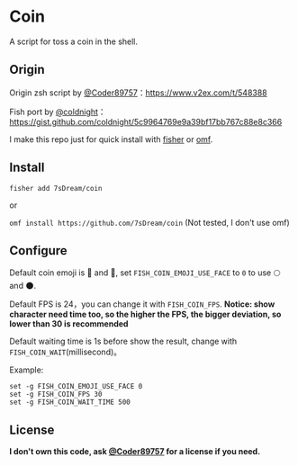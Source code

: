 # Coin

A script for toss a coin in the shell.

## Origin

Origin zsh script by [@Coder89757](https://www.v2ex.com/member/Coder89757)：https://www.v2ex.com/t/548388

Fish port by [@coldnight](https://github.com/coldnight)：https://gist.github.com/coldnight/5c9964769e9a39bf17bb767c88e8c366

I make this repo just for quick install with [fisher](https://github.com/jorgebucaran/fisher) or [omf](https://github.com/oh-my-fish/oh-my-fish).

## Install

`fisher add 7sDream/coin`

or

`omf install https://github.com/7sDream/coin` (Not tested, I don't use omf)

## Configure

Default coin emoji is 🌝 and 🌚, set `FISH_COIN_EMOJI_USE_FACE` to `0` to use 🌕 and 🌑.

Default FPS is 24，you can change it with `FISH_COIN_FPS`. **Notice: show character need time too, so the higher the FPS, the bigger deviation, so lower than 30 is recommended**

Default waiting time is 1s before show the result, change with `FISH_COIN_WAIT`(millisecond)。

Example: 

```fish
set -g FISH_COIN_EMOJI_USE_FACE 0
set -g FISH_COIN_FPS 30
set -g FISH_COIN_WAIT_TIME 500
```

## License

**I don't own this code, ask [@Coder89757](https://www.v2ex.com/member/Coder89757) for a license if you need.**

